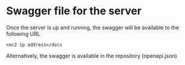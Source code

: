 # Swagger file for the server

Once the server is up and running, the swagger will be available to the following URL
```
<ec2 ip address>/docs
```
Alternatively, the swagger is available in the repository (openapi.json)
